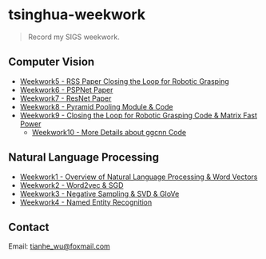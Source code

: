 # tsinghua-weekwork
> Record my SIGS weekwork.

## Computer Vision
- [Weekwork5 - RSS Paper Closing the Loop for Robotic Grasping](https://github.com/TianheWu/tsinghua-weekwork/blob/master/%E5%91%A8%E6%8A%A5/%E5%91%A8%E6%8A%A55%20%E5%90%B4%E5%A4%A9%E9%B9%A4%202021.9.5.md)
- [Weekwork6 - PSPNet Paper](https://github.com/TianheWu/tsinghua-weekwork/blob/master/%E5%91%A8%E6%8A%A5/%E5%91%A8%E6%8A%A56%20%E5%90%B4%E5%A4%A9%E9%B9%A4%202021.9.12.md)
- [Weekwork7 - ResNet Paper](https://github.com/TianheWu/tsinghua-weekwork/blob/master/%E5%91%A8%E6%8A%A5/%E5%91%A8%E6%8A%A57%20%E5%90%B4%E5%A4%A9%E9%B9%A4%202021.9.19.md)
- [Weekwork8 - Pyramid Pooling Module & Code](https://github.com/TianheWu/tsinghua-weekwork/blob/master/%E5%91%A8%E6%8A%A5/%E5%91%A8%E6%8A%A58%20%E5%90%B4%E5%A4%A9%E9%B9%A4%202021.9.26.md)
- [Weekwork9 - Closing the Loop for Robotic Grasping Code & Matrix Fast Power](https://github.com/TianheWu/tsinghua-weekwork/blob/master/%E5%91%A8%E6%8A%A5/%E5%91%A8%E6%8A%A59%20%E5%90%B4%E5%A4%A9%E9%B9%A4%202021.10.3.md)
  - [Weekwork10 - More Details about ggcnn Code](https://github.com/TianheWu/tsinghua-weekwork/blob/master/%E5%91%A8%E6%8A%A5/%E5%91%A8%E6%8A%A510%20%E5%90%B4%E5%A4%A9%E9%B9%A4%202021.10.10.md)

## Natural Language Processing
- [Weekwork1 - Overview of Natural Language Processing & Word Vectors](https://github.com/TianheWu/tsinghua-weekwork/blob/master/%E5%91%A8%E6%8A%A5/%E5%91%A8%E6%8A%A51%20%E5%90%B4%E5%A4%A9%E9%B9%A4%202021.8.8.md)
- [Weekwork2 - Word2vec & SGD](https://github.com/TianheWu/tsinghua-weekwork/blob/master/%E5%91%A8%E6%8A%A5/%E5%91%A8%E6%8A%A52%20%E5%90%B4%E5%A4%A9%E9%B9%A4%202021.8.15.md)
- [Weekwork3 - Negative Sampling & SVD & GloVe](https://github.com/TianheWu/tsinghua-weekwork/blob/master/%E5%91%A8%E6%8A%A5/%E5%91%A8%E6%8A%A53%20%E5%90%B4%E5%A4%A9%E9%B9%A4%202021.8.22.md)
- [Weekwork4 - Named Entity Recognition](https://github.com/TianheWu/tsinghua-weekwork/blob/master/%E5%91%A8%E6%8A%A5/%E5%91%A8%E6%8A%A54%20%E5%90%B4%E5%A4%A9%E9%B9%A4%202021.8.29.md)

## Contact
Email: tianhe_wu@foxmail.com
